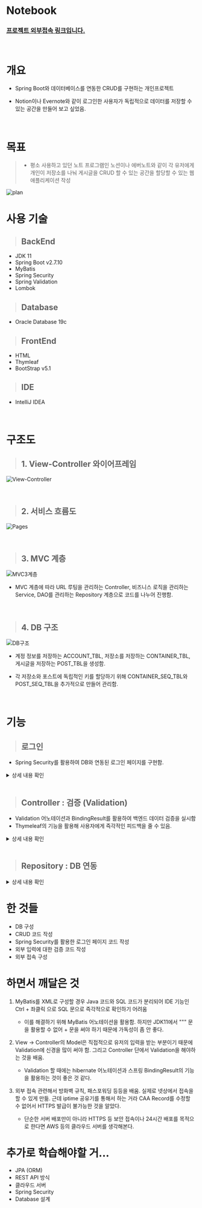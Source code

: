 # **Notebook**
### [프로젝트 외부접속 링크입니다.](http://faraway.iptime.org:131/login)

<br>

# 개요
- Spring Boot와 데이터베이스를 연동한 CRUD를 구현하는 개인프로젝트


- Notion이나 Evernote와 같이 로그인한 사용자가 독립적으로 데이터를 저장할 수 있는 공간을 만들어 보고 싶었음.

<br>

# 목표
>- 평소 사용하고 있던 노트 프로그램인 노션이나 에버노트와 같이 각 유저에게 개인이 저장소를 나눠 게시글을 CRUD 할 수 있는 공간을 할당할 수 있는 웹 애플리케이션 작성  

![plan](image/../images/willdo_export.png)

# 사용 기술
> ## BackEnd
- JDK 11
- Spring Boot v2.7.10
- MyBatis
- Spring Security
- Spring Validation
- Lombok

> ## Database
- Oracle Database 19c

> ## FrontEnd
- HTML
- Thymleaf
- BootStrap v5.1

> ## IDE
- IntelliJ IDEA

<br>

# 구조도

> ## 1. View-Controller 와이어프레임
![View-Controller](images/Wireframe_export.png)

<br>

> ## 2. 서비스 흐름도
![Pages](images/pages.png)

<br>

> ## 3. MVC 계층
![MVC3계층](images/MVC3.png)
- MVC 계층에 따라 URL 루팅을 관리하는 Controller, 비즈니스 로직을 관리하는 Service, DAO를 관리하는 Repository 계층으로 코드를 나누어 진행함.

<br>

> ## 4. DB 구조
![DB구조](images/tables.png)
- 계정 정보를 저장하는 ACCOUNT_TBL, 저장소를 저장하는 CONTAINER_TBL, 게시글을 저장하는 POST_TBL을 생성함.

- 각 저장소와 포스트에 독립적인 키를 할당하기 위해 CONTAINER_SEQ_TBL와 POST_SEQ_TBL을 추가적으로 만들어 관리함.

<br>

# 기능
> ## 로그인
- Spring Security를 활용하여 DB와 연동된 로그인 페이지를 구현함.

<details>
<summary>상세 내용 확인</summary>
<div markdown="1">

> ### SecurityFilterChain 을 활용하여 로그인과 로그아웃을 관리함.

```java
@Configuration
@EnableWebSecurity
public class SpringSecurityConfig {

    @Bean
    public SecurityFilterChain filterChain(HttpSecurity http) throws Exception{
        http.

            //...Builder Pattern

        return http.build();
    }

```

> ### BCryptPasswordEncoder()를 사용하여 Password를 Encoding 함.
```java
    @Bean
    PasswordEncoder passwordEncoder(){
        return new BCryptPasswordEncoder();
    }
}
```

[상세 코드](https://github.com/INGPlay/SpringMVC_Practice/blob/main/notebook/src/main/java/com/my/notebook/config/SpringSecurityConfig.java)


> ### UserDetailsService를 구현하여 데이터베이스와 연동함.

```Java
@Component
public class CustomUserDetailService implements UserDetailsService {
   //...

    @Override
    public UserDetails loadUserByUsername(String username) throws UsernameNotFoundException {
        Optional<EncodedAccountDTO> accountOptional = accountService.selectEncodedPasswordByUsername(username);
        EncodedAccountDTO account = accountOptional.orElseThrow(
                ()-> new UsernameNotFoundException("없는 회원입니다.")
        );

        //...
    }
}
```
[상세 코드](https://github.com/INGPlay/SpringMVC_Practice/blob/main/notebook/src/main/java/com/my/notebook/config/CustomUserDetailService.java)

</div>
</details>

<br>

> ## Controller : 검증 (Validation)
- Validation 어노테이션과 BindingResult를 활용하여 백엔드 데이터 검증을 실시함
- Thymeleaf의 기능을 활용해 사용자에게 즉각적인 피드백을 줄 수 있음.
<details>
<summary>상세 내용 확인</summary>
<div markdown="1">

> ### 가입 검증을 위해 RegisterForm은 다음과 같이 어노테이션과 함께 정규표현식을 사용하였음
> ### 다른 검증에 대해서도 다음과 같이 적절한 검증 어노테이션을 사용함
> ### 또한 검증을 사용하는 DTO 모델 이름은 ~Form으로 통일함. 

``` java
@Getter
@Setter
public class RegisterForm {

    // ...

    /**'
     * @Range를 Pattern에서 정규표현식으로 빼고 길이 제한을 할 수도 있지만
     * 길이 에러 메시지와 패턴 메시지를 따로 주기 위해 다 붙임
     */
    @NotNull
    @Size(min = 4, max = 10)
    @Pattern(regexp = "^([a-z0-9]*)$")
    private String username;

    @NotNull
    @Size(min = 4, max = 20)
    @Pattern(regexp = "^([A-Za-z0-9!@#$%]*)$")
    private String password;

    @NotNull
    @Size(min = 4, max = 20)
    @Pattern(regexp = "^([A-Za-z0-9!@#$%]*)$")
    private String passwordCheck;
}
```
[상세 코드](https://github.com/INGPlay/SpringMVC_Practice/blob/main/notebook/src/main/java/com/my/notebook/domain/account/RegisterForm.java)

> ### 어노테이션으로 할 수 없는 검증은 Controller 단에서 처리하였고, BindingResult를 통해 에러메시지를 추가함.

```java
@Slf4j
@Controller
@RequestMapping("/login")
public class AccountController {
   
   //...

    @PostMapping("/register")
    public String register(@Validated @ModelAttribute("registerForm") RegisterForm registerForm,
                           BindingResult bindingResult,
                           RedirectAttributes redirectAttributes){
        log.info("errors = {}", bindingResult);

        // Validation
        if (!registerForm.getPassword().equals(registerForm.getPasswordCheck())){
            bindingResult.reject("passwordCheck", null, "비밀번호 확인이 맞지 않습니다.");
            return "login/registerForm";
        }

        if (bindingResult.hasErrors()){
            return "login/registerForm";
        }

        // Service
        LoginDTO loginDTO = new LoginDTO(registerForm.getUsername(), registerForm.getPassword());
        String registerMessage = accountService.register(loginDTO);

        // Looting
        // 쿼리 스트링 추가
        redirectAttributes.addAttribute("registerMessage", registerMessage);

        if (registerMessage.equals("ok")){
            return "redirect:/login";
        } else {
            bindingResult.reject("serviceError", null, registerMessage);
            return "login/registerForm";
        }
    }
}
```
[상세 코드](https://github.com/INGPlay/SpringMVC_Practice/blob/main/notebook/src/main/java/com/my/notebook/controller/AccountController.java)

> ### properties 파일을 사용하여 에러 메시지를 관리하여 수정이 용이하게 함.

```java
Size.registerForm.username=유저이름은 {2}자에서 {1}자 길이의 문자로 이루어져야 합니다.
Size.registerForm.password=비밀번호는 {2}자에서 {1}자 길이의 문자로 이루어져야 합니다.
Size.registerForm.passwordCheck=비밀번호 확인은 {2}자에서 {1}자 길이의 문자로 이루어져야 합니다.

...
```
[상세 코드](https://github.com/INGPlay/SpringMVC_Practice/blob/main/notebook/src/main/resources/messages/errorMessages.properties)


> ### Thymleaf의 기능을 활용해 사용자의 입력에 대한 검증 메시지를 보여줄 수 있도록 함.

```html
...

            <form th:action method="post" th:object="${registerForm}">

                <div th:if="${#fields.hasGlobalErrors()}">
                    <p class="text-danger" th:each="e : ${#fields.globalErrors()}" th:text="${e}"></p>
                </div>

                <div class="mb-3">
                    <label for="username" class="form-label">Username</label>
                    <input type="text" class="form-control" id="username" name = "username" aria-describedby="username"
                           th:field="*{username}" th:errorclass="border-danger">

                    <div class="form-text" th:errors="*{username}" >아이디를 입력하세요</div>
                </div>

                ...

            </form>


...
```

</div>
</details>

<br>

> ## Repository : DB 연동
<details>
<summary>상세 내용 확인</summary>
<div markdown="1">

> ### @Mapper 어노테이션과 interface를 사용하여 MyBatis로 DB와 연동하였음.

```java
@Mapper
public interface ContainerMapper {
    @Insert("insert into CONTAINER_TBL (a_id, c_id, c_title)\n" +
            "VALUES (${accountId}, (select C_id_seq from CONTAINER_seq_tbl where a_id=${accountId}), #{containerTitle})")
    void insertContainer(CreateContainerDTO createContainerDTO);

    // ...

}

```

[상세 코드](https://github.com/INGPlay/SpringMVC_Practice/blob/main/notebook/src/main/java/com/my/notebook/mapper/ContainerMapper.java)


> ### 테스트를 위한 DDL 문 같은 경우는 XML로 따로 관리하였음.

```xml

<?xml version="1.0" encoding="UTF-8" ?>
<!DOCTYPE mapper PUBLIC "-//ibatis.apache.org//DTD Mapper 3.0//EN" "http://ibatis.apache.org/dtd/ibatis-3-mapper.dtd">
<mapper namespace="com.my.notebook.mapper.seq.AccountSeqMapper">

    <select id="getAccountIdSeqCurrval" resultType="_long">
        SELECT a_id_seq.currval FROM dual
    </select>

    <select id="createAccountIdSeq">
        CREATE SEQUENCE a_id_seq
            START WITH 1
            INCREMENT BY 1
            MINVALUE 1
            NOCYCLE
    </select>

    <select id="dropAccountIdSeq">
        BEGIN
            EXECUTE IMMEDIATE 'DROP SEQUENCE ' || 'a_id_seq';
        EXCEPTION
            WHEN OTHERS THEN
                IF SQLCODE != -2289 THEN
                    RAISE;
            END IF;
        END;
    </select>

</mapper>

```

</div>
</details>

# 한 것들
- DB 구성
- CRUD 코드 작성
- Spring Security를 활용한 로그인 페이지 코드 작성
- 외부 입력에 대한 검증 코드 작성
- 외부 접속 구성

# 하면서 깨달은 것

1. MyBatis를 XML로 구성할 경우 Java 코드와 SQL 코드가 분리되어 IDE 기능인 Ctrl + 좌클릭 으로 SQL 문으로 즉각적으로 확인하기 어려움
   - 이를 해결하기 위해 MyBatis 어노테이션을 활용함. 하지만 JDK11에서 """ 문을 활용할 수 없어 + 문을 써야 하기 때문에 가독성이 좀 안 좋다.

2. View -> Controller의 Model은 직접적으로 유저의 입력을 받는 부분이기 때문에 Validation에 신경을 많이 써야 함. 그리고 Controller 단에서 Validation을 해야하는 것을 배움.
   - Validation 할 때에는 hibernate 어노테이션과 스프링 BindingResult의 기능을 활용하는 것이 좋은 것 같다.

3. 외부 접속 관련해서 방화벽 규칙, 패스포워딩 등등을 배움. 실제로 넷상에서 접속을 할 수 있게 만듦. 근데 iptime 공유기를 통해서 하는 거라 CAA Record를 수정할 수 없어서 HTTPS 발급이 불가능한 것을 알았다.
    - 단순한 서버 배포만이 아니라 HTTPS 등 보안 접속이나 24시간 배포를 목적으로 한다면 AWS 등의 클라우드 서버를 생각해본다.


# 추가로 학습해야할 거...
- JPA (ORM)
- REST API 방식
- 클라우드 서버
- Spring Security
- Database 설계